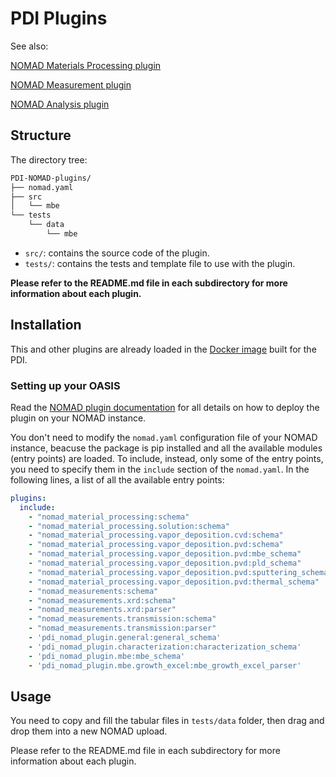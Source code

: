 # PDI Plugins

See also:

[NOMAD Materials Processing plugin](https://github.com/FAIRmat-NFDI/nomad-material-processing)

[NOMAD Measurement plugin](https://github.com/FAIRmat-NFDI/nomad-measurements)

[NOMAD Analysis plugin](https://github.com/FAIRmat-NFDI/nomad-analysis)

## Structure

The directory tree:

```bash
PDI-NOMAD-plugins/
├── nomad.yaml
├── src
│   └── mbe
└── tests
    └── data
        └── mbe
```

- `src/`: contains the source code of the plugin.
- `tests/`: contains the tests and template file to use with the plugin.

**Please refer to the README.md file in each subdirectory for more information about each plugin.**

## Installation

This and other plugins are already loaded in the [Docker image](hhttps://github.com/PDI-Berlin/PDI-NOMAD-Oasis-image/pkgs/container/pdi-nomad-oasis-image) built for the PDI.

### Setting up your OASIS

Read the [NOMAD plugin documentation](https://nomad-lab.eu/prod/v1/staging/docs/plugins/plugins.html#add-a-plugin-to-your-nomad) for all details on how to deploy the plugin on your NOMAD instance.

You don't need to modify the ```nomad.yaml``` configuration file of your NOMAD instance, beacuse the package is pip installed and all the available modules (entry points) are loaded.
To include, instead, only some of the entry points, you need to specify them in the ```include``` section of the ```nomad.yaml```. In the following lines, a list of all the available entry points:

```yaml
plugins:
  include:
    - "nomad_material_processing:schema"
    - "nomad_material_processing.solution:schema"
    - "nomad_material_processing.vapor_deposition.cvd:schema"
    - "nomad_material_processing.vapor_deposition.pvd:schema"
    - "nomad_material_processing.vapor_deposition.pvd:mbe_schema"
    - "nomad_material_processing.vapor_deposition.pvd:pld_schema"
    - "nomad_material_processing.vapor_deposition.pvd:sputtering_schema"
    - "nomad_material_processing.vapor_deposition.pvd:thermal_schema"
    - "nomad_measurements:schema"
    - "nomad_measurements.xrd:schema"
    - "nomad_measurements.xrd:parser"
    - "nomad_measurements.transmission:schema"
    - "nomad_measurements.transmission:parser"
    - 'pdi_nomad_plugin.general:general_schema'
    - 'pdi_nomad_plugin.characterization:characterization_schema'
    - 'pdi_nomad_plugin.mbe:mbe_schema'
    - 'pdi_nomad_plugin.mbe.growth_excel:mbe_growth_excel_parser'
```

## Usage

You need to copy and fill the tabular files in `tests/data` folder, then drag and drop them into a new NOMAD upload.

Please refer to the README.md file in each subdirectory for more information about each plugin.
